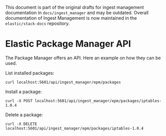 This document is part of the original drafts for ingest management documentation in `docs/ingest_manager` and may be outdated.
Overall documentation of Ingest Management is now maintained in the `elastic/stack-docs` repository.

# Elastic Package Manager API

The Package Manager offers an API. Here an example on how they can be used.

List installed packages:

```
curl localhost:5601/api/ingest_manager/epm/packages
```

Install a package:

```
curl -X POST localhost:5601/api/ingest_manager/epm/packages/iptables-1.0.4
```

Delete a package:

```
curl -X DELETE localhost:5601/api/ingest_manager/epm/packages/iptables-1.0.4
```
